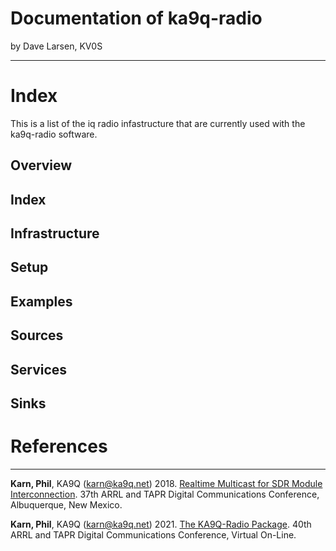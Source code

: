 
# Documentation of ka9q-radio

by Dave Larsen, KV0S

---


# Index

This is a list of the iq radio infastructure that are currently used with the ka9q-radio software.

## Overview

## Index

## Infrastructure

## Setup

## Examples

## Sources

## Services

## Sinks




# References

---

**Karn, Phil**, KA9Q (karn@ka9q.net) 2018. [Realtime Multicast for SDR Module Interconnection](https://tapr.org/40th-annual-arrl-and-tapr-digital-communications-conference/). 37th ARRL and TAPR Digital Communications Conference, Albuquerque, New Mexico.

**Karn, Phil**, KA9Q (karn@ka9q.net) 2021. [The KA9Q-Radio Package](https://tapr.org/37th-arrl-and-tapr-digital-communications-conference/). 40th ARRL and TAPR Digital Communications Conference, Virtual On-Line.




